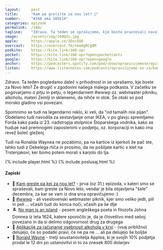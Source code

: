 ```yaml
---
layout: 	post
title:  	"Kam pa gre(s)te za nou let? 🥂"
number: 	"#168 aka S05E14"
categories:	epizode
permalink:	/168/
tagline: 	"Zdravo. Ta teden se sprašujemo, kje boste praznovali novoletne praznike. Tudi o pitju in petju teče beseda. Ker je kljub vsemu še vedno poletje se spomnimo na tiste legendarne piknike."
image:		/assets/img/168@2x.jpg
apple:		https://apple.co/3OxcXQ8
overcast:	https://overcast.fm/+beHgRCgQM
podkite:	https://kite.link/168-opr
pocket:		https://kite.link/168-opr?open=pocketcasts
google:		https://kite.link/168-opr?open=google
anchor:		https://podcasters.spotify.com/pod/show/opravicujemose/episodes/Kam-pa-greste-za-nou-let-e282hmi
listen:		https://www.listennotes.com/podcasts/opravičujemo-se-za/kam-pa-greste-za-nou-let-TNYaDGZmABq/embed/
---
```


Zdravo. Ta teden pogledamo daleč v prihodnost in se vprašamo, kje boste za Novo leto? Že drugič v zgodovini našega malega podkasta. V začetku se pogovarjamo o pitju in petju, o legendarnem #wwwp oz. webmaster pikniku, alkoholu, materi Zemlji in sklenemo, da nihče ni otok. Še otoki so pod morsko gladino vsi povezani. 

Spomnimo se tudi na legendarno reklo, ki veli, da "od tamalih nisi pijan". Obdelamo tudi navodila za sestavljanje omar IKEA, v po glavju spremljamo Forda kako pada iz 23. nadstropja stolpnice Štoparskega vodnika, kako se huduje nad premnogimi zaposlenimi v podjetju, oz. korporaciji in kako ima revež boleč gleženj. 

Tudi na Ronalda Waynea ne pozabimo, pa na kartice iz kjerkoli že pač ste, lahko tudi z Debelega rtiča in prosimo, da ne pošiljate kartic v klet na Trstenjakovi, ker bomo potem morali s karjolo do tja. 

{% include player.html %}
{% include poslusaj.html %}

<!--break-->

#### Zapiski

- 🎊 [Kam greste pa kej za nou let?](https://opravicujemo.se/031/) - prva (oz 31.) epizoda, v kateri smo se spraševali, kam greste za Novo leto, vendar je bila objavljena "šele" decembra, za kar se vam iz dna srca opravičujemo :) 
- 🍻 [#wwwp](https://opravicujemo.se/031/) - ali vseslovenski webmaster piknik, kjer smo veliko jedli, pili in peli ... včasih tudi do konca noči, včasih pa še dlje 
- 🏝️ [No man is an island](https://www.youtube.com/watch?v=_mfus7QCeWU) - pesem angleškega poeta in filozofa Johna Donnea iz leta 1624, katere sporočilo je, da je človeštvo med seboj povezano in da si delimo odgovornost drug za drugega 
- 🍺 [Aplikacije za računanje vsebnosti alkohola v krvi](https://www.google.com/search?q=bac+alcohol+app) - (vsaj približno) delujejo, če so podatki pravi, če ne pa ne ... ali pa delujejo še boljše
- 🍎 [Ronald Wayne](https://en.wikipedia.org/wiki/Ronald_Wayne) - tretji soustanovitelja Applea, ki je svojih 10% podjetja prodal le 12 dni po ustanovitvi in to za znesek 800 dolarjev